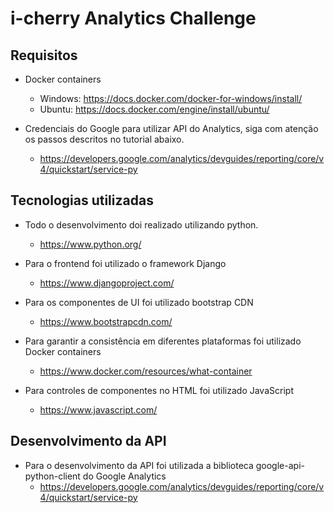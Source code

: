 # i-cherry Analytics Challenge

## Requisitos

* Docker containers
    - Windows: https://docs.docker.com/docker-for-windows/install/
    - Ubuntu: https://docs.docker.com/engine/install/ubuntu/ 

* Credenciais do Google para utilizar API do Analytics, siga com atenção os passos descritos no tutorial abaixo.
    - https://developers.google.com/analytics/devguides/reporting/core/v4/quickstart/service-py

## Tecnologias utilizadas

* Todo o desenvolvimento doi realizado utilizando python.
    - https://www.python.org/
* Para o frontend foi utilizado o framework Django
    - https://www.djangoproject.com/

* Para os componentes de UI foi utilizado bootstrap CDN
    - https://www.bootstrapcdn.com/

* Para garantir a consistência em diferentes plataformas foi utilizado Docker containers
    - https://www.docker.com/resources/what-container

* Para controles de componentes no HTML foi utilizado JavaScript
    - https://www.javascript.com/

## Desenvolvimento da API

* Para o desenvolvimento da API foi utilizada a biblioteca google-api-python-client do Google Analytics
    - https://developers.google.com/analytics/devguides/reporting/core/v4/quickstart/service-py
